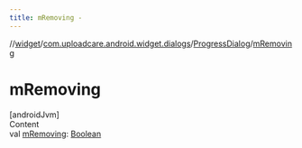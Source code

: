 ```yaml
---
title: mRemoving -
---
```

//[widget](../../index.md)/[com.uploadcare.android.widget.dialogs](../index.md)/[ProgressDialog](index.md)/[mRemoving](m-removing.md)



# mRemoving  
[androidJvm]  
Content  
val [mRemoving](m-removing.md): [Boolean](https://kotlinlang.org/api/latest/jvm/stdlib/kotlin/-boolean/index.html)  



